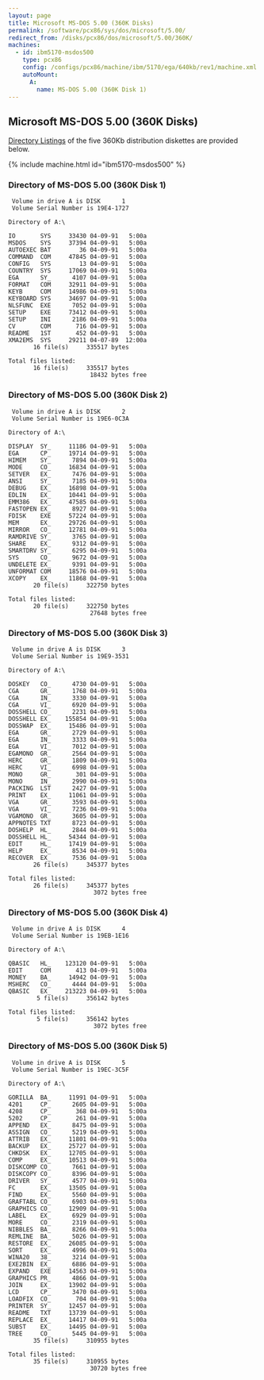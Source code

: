 ```yaml
---
layout: page
title: Microsoft MS-DOS 5.00 (360K Disks)
permalink: /software/pcx86/sys/dos/microsoft/5.00/
redirect_from: /disks/pcx86/dos/microsoft/5.00/360K/
machines:
  - id: ibm5170-msdos500
    type: pcx86
    config: /configs/pcx86/machine/ibm/5170/ega/640kb/rev1/machine.xml
    autoMount:
      A:
        name: MS-DOS 5.00 (360K Disk 1)
---
```


Microsoft MS-DOS 5.00 (360K Disks)
----------------------------------

[Directory Listings](#directory-of-ms-dos-500-360k-disk-1) of the five 360Kb distribution diskettes are provided below.

{% include machine.html id="ibm5170-msdos500" %}

### Directory of MS-DOS 5.00 (360K Disk 1) 

	 Volume in drive A is DISK      1
	 Volume Serial Number is 19E4-1727

	Directory of A:\

	IO       SYS     33430 04-09-91   5:00a
	MSDOS    SYS     37394 04-09-91   5:00a
	AUTOEXEC BAT        36 04-09-91   5:00a
	COMMAND  COM     47845 04-09-91   5:00a
	CONFIG   SYS        13 04-09-91   5:00a
	COUNTRY  SYS     17069 04-09-91   5:00a
	EGA      SY_      4107 04-09-91   5:00a
	FORMAT   COM     32911 04-09-91   5:00a
	KEYB     COM     14986 04-09-91   5:00a
	KEYBOARD SYS     34697 04-09-91   5:00a
	NLSFUNC  EXE      7052 04-09-91   5:00a
	SETUP    EXE     73412 04-09-91   5:00a
	SETUP    INI      2186 04-09-91   5:00a
	CV       COM       716 04-09-91   5:00a
	README   1ST       452 04-09-91   5:00a
	XMA2EMS  SYS     29211 04-07-89  12:00a
	       16 file(s)     335517 bytes

	Total files listed:
	       16 file(s)     335517 bytes
	                       18432 bytes free

### Directory of MS-DOS 5.00 (360K Disk 2) 

	 Volume in drive A is DISK      2
	 Volume Serial Number is 19E6-0C3A

	Directory of A:\

	DISPLAY  SY_     11186 04-09-91   5:00a
	EGA      CP_     19714 04-09-91   5:00a
	HIMEM    SY_      7894 04-09-91   5:00a
	MODE     CO_     16834 04-09-91   5:00a
	SETVER   EX_      7476 04-09-91   5:00a
	ANSI     SY_      7185 04-09-91   5:00a
	DEBUG    EX_     16898 04-09-91   5:00a
	EDLIN    EX_     10441 04-09-91   5:00a
	EMM386   EX_     47585 04-09-91   5:00a
	FASTOPEN EX_      8927 04-09-91   5:00a
	FDISK    EXE     57224 04-09-91   5:00a
	MEM      EX_     29726 04-09-91   5:00a
	MIRROR   CO_     12781 04-09-91   5:00a
	RAMDRIVE SY_      3765 04-09-91   5:00a
	SHARE    EX_      9312 04-09-91   5:00a
	SMARTDRV SY_      6295 04-09-91   5:00a
	SYS      CO_      9672 04-09-91   5:00a
	UNDELETE EX_      9391 04-09-91   5:00a
	UNFORMAT COM     18576 04-09-91   5:00a
	XCOPY    EX_     11868 04-09-91   5:00a
	       20 file(s)     322750 bytes

	Total files listed:
	       20 file(s)     322750 bytes
	                       27648 bytes free

### Directory of MS-DOS 5.00 (360K Disk 3) 

	 Volume in drive A is DISK      3
	 Volume Serial Number is 19E9-3531

	Directory of A:\

	DOSKEY   CO_      4730 04-09-91   5:00a
	CGA      GR_      1768 04-09-91   5:00a
	CGA      IN_      3330 04-09-91   5:00a
	CGA      VI_      6920 04-09-91   5:00a
	DOSSHELL CO_      2231 04-09-91   5:00a
	DOSSHELL EX_    155854 04-09-91   5:00a
	DOSSWAP  EX_     15486 04-09-91   5:00a
	EGA      GR_      2729 04-09-91   5:00a
	EGA      IN_      3333 04-09-91   5:00a
	EGA      VI_      7012 04-09-91   5:00a
	EGAMONO  GR_      2564 04-09-91   5:00a
	HERC     GR_      1809 04-09-91   5:00a
	HERC     VI_      6998 04-09-91   5:00a
	MONO     GR_       301 04-09-91   5:00a
	MONO     IN_      2990 04-09-91   5:00a
	PACKING  LST      2427 04-09-91   5:00a
	PRINT    EX_     11061 04-09-91   5:00a
	VGA      GR_      3593 04-09-91   5:00a
	VGA      VI_      7236 04-09-91   5:00a
	VGAMONO  GR_      3605 04-09-91   5:00a
	APPNOTES TXT      8723 04-09-91   5:00a
	DOSHELP  HL_      2844 04-09-91   5:00a
	DOSSHELL HL_     54344 04-09-91   5:00a
	EDIT     HL_     17419 04-09-91   5:00a
	HELP     EX_      8534 04-09-91   5:00a
	RECOVER  EX_      7536 04-09-91   5:00a
	       26 file(s)     345377 bytes

	Total files listed:
	       26 file(s)     345377 bytes
	                        3072 bytes free

### Directory of MS-DOS 5.00 (360K Disk 4) 

	 Volume in drive A is DISK      4
	 Volume Serial Number is 19EB-1E16

	Directory of A:\

	QBASIC   HL_    123120 04-09-91   5:00a
	EDIT     COM       413 04-09-91   5:00a
	MONEY    BA_     14942 04-09-91   5:00a
	MSHERC   CO_      4444 04-09-91   5:00a
	QBASIC   EX_    213223 04-09-91   5:00a
	        5 file(s)     356142 bytes

	Total files listed:
	        5 file(s)     356142 bytes
	                        3072 bytes free

### Directory of MS-DOS 5.00 (360K Disk 5) 

	 Volume in drive A is DISK      5
	 Volume Serial Number is 19EC-3C5F

	Directory of A:\

	GORILLA  BA_     11991 04-09-91   5:00a
	4201     CP_      2605 04-09-91   5:00a
	4208     CP_       368 04-09-91   5:00a
	5202     CP_       261 04-09-91   5:00a
	APPEND   EX_      8475 04-09-91   5:00a
	ASSIGN   CO_      5219 04-09-91   5:00a
	ATTRIB   EX_     11801 04-09-91   5:00a
	BACKUP   EX_     25727 04-09-91   5:00a
	CHKDSK   EX_     12705 04-09-91   5:00a
	COMP     EX_     10513 04-09-91   5:00a
	DISKCOMP CO_      7661 04-09-91   5:00a
	DISKCOPY CO_      8396 04-09-91   5:00a
	DRIVER   SY_      4577 04-09-91   5:00a
	FC       EX_     13505 04-09-91   5:00a
	FIND     EX_      5560 04-09-91   5:00a
	GRAFTABL CO_      6903 04-09-91   5:00a
	GRAPHICS CO_     12909 04-09-91   5:00a
	LABEL    EX_      6929 04-09-91   5:00a
	MORE     CO_      2319 04-09-91   5:00a
	NIBBLES  BA_      8266 04-09-91   5:00a
	REMLINE  BA_      5026 04-09-91   5:00a
	RESTORE  EX_     26085 04-09-91   5:00a
	SORT     EX_      4996 04-09-91   5:00a
	WINA20   38_      3214 04-09-91   5:00a
	EXE2BIN  EX_      6886 04-09-91   5:00a
	EXPAND   EXE     14563 04-09-91   5:00a
	GRAPHICS PR_      4866 04-09-91   5:00a
	JOIN     EX_     13902 04-09-91   5:00a
	LCD      CP_      3470 04-09-91   5:00a
	LOADFIX  CO_       704 04-09-91   5:00a
	PRINTER  SY_     12457 04-09-91   5:00a
	README   TXT     13739 04-09-91   5:00a
	REPLACE  EX_     14417 04-09-91   5:00a
	SUBST    EX_     14495 04-09-91   5:00a
	TREE     CO_      5445 04-09-91   5:00a
	       35 file(s)     310955 bytes

	Total files listed:
	       35 file(s)     310955 bytes
	                       30720 bytes free
